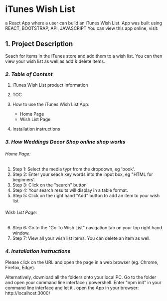 # **iTunes Wish List**
a React App where a user can build an iTunes Wish List. App was built using REACT, BOOTSTRAP, API, JAVASCRIPT
You can view this app online, visit: 

## **1. Project Description**
Seach for items in the iTunes store and add them to a wish list. You can then view your wish list as well as add & delete items.

### ***2. Table of Content***
1. iTunes Wish List product information 
2. TOC
3. How to use the iTunes Wish List App:
	* Home Page
	* Wish List Page

4. Installation instructions


### ***3. How Weddings Decor Shop online shop works***
###### Home Page:
1. Step 1: Select the media typr from the dropdown, eg 'book'.
2. Step 2: Enter your seach key words into the input box, eg "HTML for beginners'.
3. Step 3: Click on the "search" button
4. Step 4: Your search results will display in a table format.
5. Step 5: Click on the right hand "Add" button to add an item to your wish list


###### Wish List Page:
6. Step 6: Go to the "Go To Wish List" navigation tab on your top right hand window.
7. Step 7: View all your wish list items. You can delete an item as well.

### ***4. Installation instructions***
Please click on the URL and open the page in a web browser (eg. Chrome, Firefox, Edge).

Alternatively, download all the folders onto your local PC.
Go to the folder and open your command line interface / powershell.
Enter "npm init" in your command line interface and let it .
open the App in your browser: http://localhost:3000/